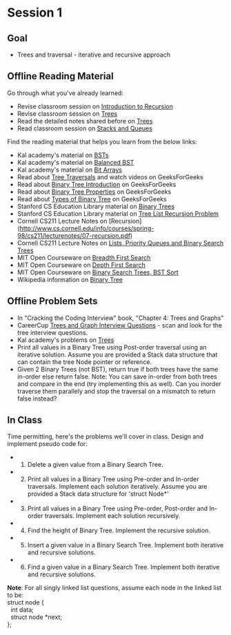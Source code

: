 # Session 1
## Goal
+ Trees and traversal - iterative and recursive approach


## Offline Reading Material
Go through what you've already learned:
+ Revise classroom session on [Introduction to Recursion](https://github.com/Ada-Developers-Academy/textbook-curriculum/blob/master/04-cs-fundamentals/classroom/04-Intro-to-Recursion.md)
+ Revise classroom session on [Trees](https://github.com/Ada-Developers-Academy/textbook-curriculum/blob/master/04-cs-fundamentals/classroom/08-Trees.md)
+ Read the detailed notes shared before on [Trees](https://drive.google.com/drive/u/0/folders/0B6DpS0ihYV31alhKR2NKc3BuUGc)
+ Read classroom session on [Stacks and Queues](https://github.com/Ada-Developers-Academy/textbook-curriculum/blob/master/04-cs-fundamentals/classroom/02-ADTs-Stacks-Queues.md)

Find the reading material that helps you learn from the below links:
+ Kal academy's material on [BSTs](https://drive.google.com/open?id=0BxHords9odw3ZXRGUlBZTHEta2M)
+ Kal academy's material on [Balanced BST](https://drive.google.com/open?id=0BxHords9odw3Sk5VZE9heWJjUXM)
+ Kal academy's material on [Bit Arrays](https://drive.google.com/open?id=0BxHords9odw3ZU11dzBtWkxCMjQ)
+ Read about [Tree Traversals](http://www.geeksforgeeks.org/618/) and watch videos on GeeksForGeeks
+ Read about [Binary Tree Introduction](http://quiz.geeksforgeeks.org/binary-tree-set-1-introduction/) on GeeksForGeeks
+ Read about [Binary Tree Properties](http://quiz.geeksforgeeks.org/binary-tree-set-2-properties/) on GeeksForGeeks
+ Read about [Types of Binary Tree](http://quiz.geeksforgeeks.org/binary-tree-set-3-types-of-binary-tree/) on GeeksForGeeks
+ Stanford CS Education Library material on [Binary Trees](http://cslibrary.stanford.edu/110/)
+ Stanford CS Education Library material on [Tree List Recursion Problem](http://cslibrary.stanford.edu/109/)
+ Cornell CS211 Lecture Notes on [Recursion] (http://www.cs.cornell.edu/info/courses/spring-98/cs211/lecturenotes/07-recursion.pdf)
+ Cornell CS211 Lecture Notes on [Lists, Priority Queues and Binary Search Trees](http://www.cs.cornell.edu/info/courses/spring-98/cs211/lecturenotes/06-ListsPQsBSTs.pdf)
+ MIT Open Courseware on [Breadth First Search](https://ocw.mit.edu/courses/electrical-engineering-and-computer-science/6-006-introduction-to-algorithms-fall-2011/lecture-videos/lecture-13-breadth-first-search-bfs/)
+ MIT Open Courseware on [Depth First Search](https://ocw.mit.edu/courses/electrical-engineering-and-computer-science/6-006-introduction-to-algorithms-fall-2011/lecture-videos/lecture-14-depth-first-search-dfs-topological-sort/)
+ MIT Open Courseware on [Binary Search Trees, BST Sort](https://ocw.mit.edu/courses/electrical-engineering-and-computer-science/6-006-introduction-to-algorithms-fall-2011/lecture-videos/lecture-5-binary-search-trees-bst-sort/)
+ Wikipedia information on [Binary Tree](https://en.wikipedia.org/wiki/Binary_tree)

## Offline Problem Sets
+ In "Cracking the Coding Interview" book, "Chapter 4: Trees and Graphs"
+ CareerCup [Trees and Graph Interview Questions](https://www.careercup.com/page?pid=trees-and-graphs-interview-questions) - scan and look for the tree interview questions.
+ Kal academy's problems on [Trees](https://drive.google.com/open?id=0BxHords9odw3b2d1ZTJtVkZZTkk)
+ Print all values in a Binary Tree using Post-order traversal using an iterative solution. Assume you are provided a Stack data structure that can contain the tree Node pointer or reference.
+ Given 2 Binary Trees (not BST), return true if both trees have the same in-order else return false. Note: You can save in-order from both trees and compare in the end (try implementing this as well). Can you inorder traverse them parallely and stop the traversal on a mismatch to return false instead?

## In Class
Time permitting, here's the problems we'll cover in class.
Design and implement pseudo code for:
+ 1. Delete a given value from a Binary Search Tree.
+ 2. Print all values in a Binary Tree using Pre-order and In-order traversals. Implement each solution iteratively. Assume you are provided a Stack data structure for 'struct Node*'
+ 3. Print all values in a Binary Tree using Pre-order, Post-order and In-order traversals. Implement each solution recursively.
+ 4. Find the height of Binary Tree. Implement the recursive solution.
+ 5. Insert a given value in a Binary Search Tree. Implement both iterative and recursive solutions.
+ 6. Find a given value in a Binary Search Tree. Implement both iterative and recursive solutions. </br>

<b>Note</b>: For all singly linked list questions, assume each node in the linked list to be: </br>
struct node { </br>
  &nbsp; int data; </br>
  &nbsp; struct node *next; </br>
}; </br>
